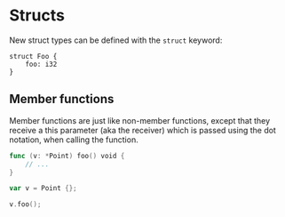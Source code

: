 # Structs

New struct types can be defined with the `struct` keyword:
```
struct Foo {
    foo: i32
}
```

## Member functions
Member functions are just like non-member functions, except that they receive a this parameter (aka the receiver) which is passed using the dot notation, when calling the function.

```go
func (v: *Point) foo() void {
    // ...
}

var v = Point {};

v.foo();
```

